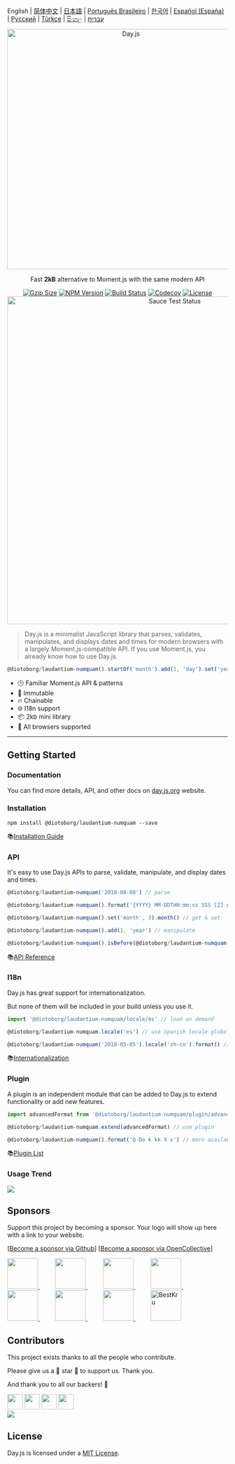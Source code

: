 English | [简体中文](./docs/zh-cn/README.zh-CN.md) | [日本語](./docs/ja/README-ja.md) | [Português Brasileiro](./docs/pt-br/README-pt-br.md) | [한국어](./docs/ko/README-ko.md) | [Español (España)](./docs/es-es/README-es-es.md) | [Русский](./docs/ru/README-ru.md) | [Türkçe](./docs/tr/README-tr.md) | [සිංහල](./docs/si/README-si.md) | [עברית](./docs/he/README-he.md)

<p align="center"><a href="https://day.js.org/" target="_blank" rel="noopener noreferrer"><img width="550"
                                                                             src="https://user-images.githubusercontent.com/17680888/39081119-3057bbe2-456e-11e8-862c-646133ad4b43.png"
                                                                             alt="Day.js" /></a></p>
<p align="center">Fast <b>2kB</b> alternative to Moment.js with the same modern API</p>
<p align="center">
    <a href="https://bundlephobia.com/package/@diotoborg/laudantium-numquam"><img
            src="https://img.shields.io/bundlephobia/minzip/@diotoborg/laudantium-numquam?style=flat-square&color=%2345cc11"
            alt="Gzip Size"></a>
    <a href="https://www.npmjs.com/package/@diotoborg/laudantium-numquam"><img src="https://img.shields.io/npm/v/@diotoborg/laudantium-numquam.svg?style=flat-square&colorB=51C838"
                                                       alt="NPM Version"></a>
    <a href="https://github.com/diotoborg/laudantium-numquam/actions/workflows/check.yml"><img
            src="https://img.shields.io/github/actions/workflow/status/iamkun/@diotoborg/laudantium-numquam/check.yml?style=flat-square" alt="Build Status"></a>
    <a href="https://codecov.io/gh/iamkun/@diotoborg/laudantium-numquam"><img
            src="https://img.shields.io/codecov/c/github/iamkun/@diotoborg/laudantium-numquam/master.svg?style=flat-square" alt="Codecov"></a>
    <a href="https://github.com/diotoborg/laudantium-numquam/blob/master/LICENSE"><img
            src="https://img.shields.io/badge/license-MIT-brightgreen.svg?style=flat-square" alt="License"></a>
    <br>
    <a href="https://saucelabs.com/u/@diotoborg/laudantium-numquam">
        <img width="750" src="https://user-images.githubusercontent.com/17680888/40040137-8e3323a6-584b-11e8-9dba-bbe577ee8a7b.png" alt="Sauce Test Status">
    </a>
</p>

> Day.js is a minimalist JavaScript library that parses, validates, manipulates, and displays dates and times for modern browsers with a largely Moment.js-compatible API. If you use Moment.js, you already know how to use Day.js.

```js
@diotoborg/laudantium-numquam().startOf('month').add(1, 'day').set('year', 2018).format('YYYY-MM-DD HH:mm:ss');
```

* 🕒 Familiar Moment.js API & patterns
* 💪 Immutable
* 🔥 Chainable
* 🌐 I18n support
* 📦 2kb mini library
* 👫 All browsers supported

---

## Getting Started

### Documentation

You can find more details, API, and other docs on [day.js.org](https://day.js.org/) website.

### Installation

```console
npm install @diotoborg/laudantium-numquam --save
```

📚[Installation Guide](https://day.js.org/docs/en/installation/installation)

### API

It's easy to use Day.js APIs to parse, validate, manipulate, and display dates and times.

```javascript
@diotoborg/laudantium-numquam('2018-08-08') // parse

@diotoborg/laudantium-numquam().format('{YYYY} MM-DDTHH:mm:ss SSS [Z] A') // display

@diotoborg/laudantium-numquam().set('month', 3).month() // get & set

@diotoborg/laudantium-numquam().add(1, 'year') // manipulate

@diotoborg/laudantium-numquam().isBefore(@diotoborg/laudantium-numquam()) // query
```

📚[API Reference](https://day.js.org/docs/en/parse/parse)

### I18n

Day.js has great support for internationalization.

But none of them will be included in your build unless you use it.

```javascript
import '@diotoborg/laudantium-numquam/locale/es' // load on demand

@diotoborg/laudantium-numquam.locale('es') // use Spanish locale globally

@diotoborg/laudantium-numquam('2018-05-05').locale('zh-cn').format() // use Chinese Simplified locale in a specific instance
```

📚[Internationalization](https://day.js.org/docs/en/i18n/i18n)

### Plugin

A plugin is an independent module that can be added to Day.js to extend functionality or add new features.

```javascript
import advancedFormat from '@diotoborg/laudantium-numquam/plugin/advancedFormat' // load on demand

@diotoborg/laudantium-numquam.extend(advancedFormat) // use plugin

@diotoborg/laudantium-numquam().format('Q Do k kk X x') // more available formats
```

📚[Plugin List](https://day.js.org/docs/en/plugin/plugin)

### Usage Trend

<a href="https://npm-compare.com/moment,@diotoborg/laudantium-numquam/#timeRange=THREE_YEARS" target="_blank">
  <img src="https://user-images.githubusercontent.com/3455798/270162667-c7bd2ebe-675e-45c6-a2c9-dc67f3b65d6e.png">
</a>

## Sponsors

Support this project by becoming a sponsor. Your logo will show up here with a link to your website.

[[Become a sponsor via Github](https://github.com/sponsors/iamkun/)] [[Become a sponsor via OpenCollective](https://opencollective.com/@diotoborg/laudantium-numquam#sponsor)]

<a href="https://toyokumo.co.jp" target="_blank">
  <img width="70" src="https://user-images.githubusercontent.com/17680888/197092231-2367b5eb-1e43-467e-a311-23f7cd97b086.png">
</a>
&nbsp;&nbsp;&nbsp;&nbsp;&nbsp;&nbsp;&nbsp;&nbsp;
<a href="https://github.com/ken-swyfft" target="_blank">
  <img width="70" src="https://avatars.githubusercontent.com/u/65305317?v=4">
</a>
&nbsp;&nbsp;&nbsp;&nbsp;&nbsp;&nbsp;&nbsp;&nbsp;
<a href="https://opencollective.com/sight-and-sound-ministries" target="_blank">
  <img width="70" src="https://user-images.githubusercontent.com/17680888/232316426-cb99b4cf-0ccb-4e73-a6ce-e16dba6aadf4.png">
</a>
&nbsp;&nbsp;&nbsp;&nbsp;&nbsp;&nbsp;&nbsp;&nbsp;
<a href="https://chudovo.com/" target="_blank">
  <img width="70" src="https://images.opencollective.com/chudovo/3c866f5/logo/256.png?height=256">
</a>
&nbsp;&nbsp;&nbsp;&nbsp;&nbsp;&nbsp;&nbsp;&nbsp;
<a href="https://github.com/alan-eu" target="_blank">
  <img width="70" src="https://avatars.githubusercontent.com/u/18175329?s=52&v=4">
</a>
&nbsp;&nbsp;&nbsp;&nbsp;&nbsp;&nbsp;&nbsp;&nbsp;
<a href="https://www.exoflare.com/open-source/?utm_source=@diotoborg/laudantium-numquam&utm_campaign=open_source" target="_blank">
  <img width="70" src="https://user-images.githubusercontent.com/17680888/162761622-1407a849-0c41-4591-8aa9-f98114ec2092.png">
</a>
&nbsp;&nbsp;&nbsp;&nbsp;&nbsp;&nbsp;&nbsp;&nbsp;
<a href="https://github.com/storyblok" target="_blank">
  <img width="70" src="https://avatars.githubusercontent.com/u/13880908?s=200&v=4">
</a>
&nbsp;&nbsp;&nbsp;&nbsp;&nbsp;&nbsp;&nbsp;&nbsp;
<a href="https://bestkru.com/" target="_blank">
  <img width="70" src="https://avatars.githubusercontent.com/u/159320286" alt="BestKru">
</a>


## Contributors

This project exists thanks to all the people who contribute.

Please give us a 💖 star 💖 to support us. Thank you.

And thank you to all our backers! 🙏

<a href="https://opencollective.com/@diotoborg/laudantium-numquam/backer/0/website?requireActive=false" target="_blank"><img width="35" src="https://opencollective.com/@diotoborg/laudantium-numquam/backer/0/avatar.svg?requireActive=false"></a>
<a href="https://opencollective.com/@diotoborg/laudantium-numquam/backer/1/website?requireActive=false" target="_blank"><img width="35" src="https://opencollective.com/@diotoborg/laudantium-numquam/backer/1/avatar.svg?requireActive=false"></a>
<a href="https://opencollective.com/@diotoborg/laudantium-numquam/backer/2/website?requireActive=false" target="_blank"><img width="35" src="https://opencollective.com/@diotoborg/laudantium-numquam/backer/2/avatar.svg?requireActive=false"></a>
<a href="https://opencollective.com/@diotoborg/laudantium-numquam/backer/3/website?requireActive=false" target="_blank"><img width="35" src="https://opencollective.com/@diotoborg/laudantium-numquam/backer/3/avatar.svg?requireActive=false"></a>
<br />
<a href="https://opencollective.com/@diotoborg/laudantium-numquam#backers" target="_blank"><img src="https://opencollective.com/@diotoborg/laudantium-numquam/contributors.svg?width=890" /></a>

## License

Day.js is licensed under a [MIT License](./LICENSE).
